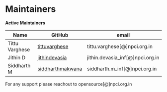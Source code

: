 Maintainers
===========

**Active Maintainers**

| Name | GitHub | email
|------|--------|----------------------
| Tittu Varghese | [tittuvarghese][tittuvarghese]  | tittu.varghese[@]npci.org.in
| Jithin D | [jithindevasia][jithindevasia]  | jithin.devasia_inf[@]npci.org.in
| Siddharth M | [siddharthmakwana][siddharthmakwana]  | siddharth.m_inf[@]npci.org.in


[tittuvarghese]: https://github.com/tittuvarghese
[jithindevasia]: https://github.com/jithindevasia
[siddharthmakwana]: https://github.com/siddharthmakwana


For any support please reachout to opensource[@]npci.org.in